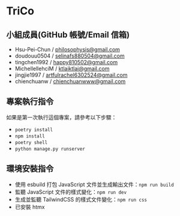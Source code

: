 # TriCo

## 小組成員(GitHub 帳號/Email 信箱)

- Hsu-Pei-Chun / philosophysis@gmail.com
- doudouu0504 / selinafs880504@gmail.com
- tingchen1992 / happy810502@gmail.com
- MichellellehciM / ktlaiktlai@gmail.com
- jingjie1997 / artfulrachel6302524@gmail.com
- chienchuanw / chienchuanwww@gmail.com

## 專案執行指令

如果是第一次執行這個專案，請參考以下步驟：

- `poetry install`
- `npm install`
- `poetry shell`
- `python manage.py runserver`

## 環境安裝指令

- 使用 esbuild 打包 JavaScript 文件並生成輸出文件：`npm run build`
- 監聽 JavaScript 文件的樣式變化：`npm run dev`
- 生成並監聽 TailwindCSS 的樣式文件變化：`npm run css`
- 已安裝 htmx
